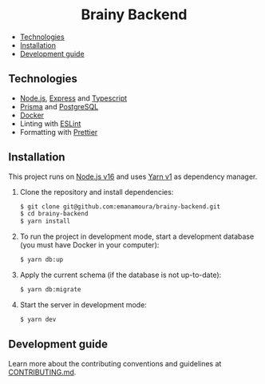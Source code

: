 <h1 align="center">Brainy Backend</h1>

- [Technologies](#technologies)
- [Installation](#installation)
- [Development guide](#development-guide)


## Technologies

- [Node.js](https://nodejs.org/), [Express](https://expressjs.com/) and [Typescript](https://www.typescriptlang.org/)
- [Prisma](https://www.prisma.io/) and [PostgreSQL](https://www.postgresql.org/)
- [Docker](https://www.docker.com/)
- Linting with [ESLint](https://eslint.org/)
- Formatting with [Prettier](https://prettier.io/)

## Installation

This project runs on [Node.js v16](https://nodejs.org/) and uses [Yarn v1](https://yarnpkg.com/) as dependency manager.

1. Clone the repository and install dependencies:

   ```bash
   $ git clone git@github.com:emanamoura/brainy-backend.git
   $ cd brainy-backend
   $ yarn install
   ```

2. To run the project in development mode, start a development database (you must have Docker in your computer):

   ```bash
   $ yarn db:up
   ```

3. Apply the current schema (if the database is not up-to-date):

   ```bash
   $ yarn db:migrate
   ```

4. Start the server in development mode:

   ```bash
   $ yarn dev
   ```

## Development guide

Learn more about the contributing conventions and guidelines at [CONTRIBUTING.md](./CONTRIBUTING.md).
